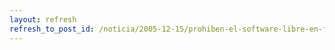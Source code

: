 ```yaml
---
layout: refresh
refresh_to_post_id: /noticia/2005-12-15/prohiben-el-software-libre-en-francia
---
```

